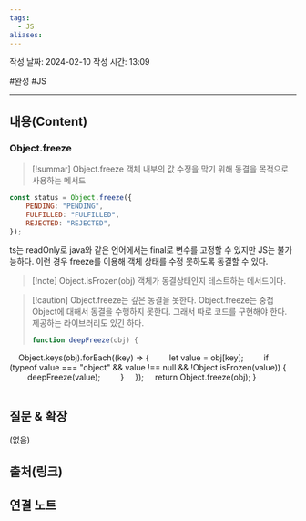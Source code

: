 ```yaml
---
tags:
  - JS
aliases:
---
```

작성 날짜: 2024-02-10
작성 시간: 13:09

#완성 #JS 

----
## 내용(Content)
### Object.freeze
>[!summar] Object.freeze
>객체 내부의 값 수정을 막기 위해 동결을 목적으로 사용하는 메서드


```js
const status = Object.freeze({
    PENDING: "PENDING",
    FULFILLED: "FULFILLED",
    REJECTED: "REJECTED",
});
```

ts는 readOnly로 java와 같은 언어에서는 final로 변수를 고정할 수 있지만 JS는 불가능하다. 이런 경우 freeze를 이용해 객체 상태를 수정 못하도록 동결할 수 있다.

>[!note] Object.isFrozen(obj)
>객체가 동결상태인지 테스트하는 메서드이다.

>[!caution] Object.freeze는 깊은 동결을 못한다.
>Object.freeze는 중첩 Object에 대해서 동결을 수행하지 못한다. 그래서 따로 코드를 구현해야 한다. 제공하는 라이브러리도 있긴 하다.
>```js
>function deepFreeze(obj) {
    Object.keys(obj).forEach((key) => {
        let value = obj[key];
        if (typeof value === "object" && value !== null && !Object.isFrozen(value)) {
            deepFreeze(value);
        }
    });
    return Object.freeze(obj);
}
>```
## 질문 & 확장

(없음)

## 출처(링크)


## 연결 노트










